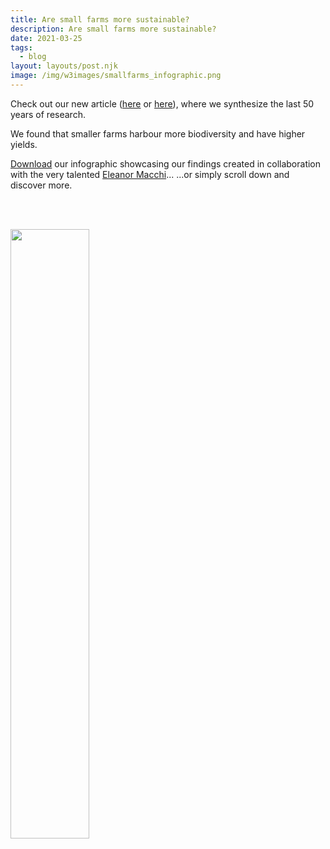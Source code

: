 ```yaml
---
title: Are small farms more sustainable?
description: Are small farms more sustainable?
date: 2021-03-25
tags:
  - blog
layout: layouts/post.njk
image: /img/w3images/smallfarms_infographic.png
---
```


Check out our new article ([here](https://www.nature.com/articles/s41893-021-00699-2) or [here](https://www.rdcu.be/chtQv)), where we synthesize the last 50 years of research. 

We found that smaller farms harbour more biodiversity and have higher yields.

<a href="/img/w3images/smallfarms_infographic.png" download>Download</a> our infographic showcasing our findings created in collaboration with the very talented [Eleanor Macchi](https://www.eleanormacchi.com/)... 
...or simply scroll down and discover more.

<br><br>

<img src="/img/w3images/smallfarms_infographic.png" style="width: 50%; height: 50%">
